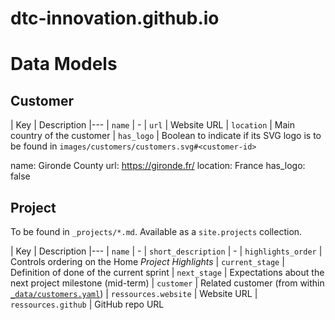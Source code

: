 # dtc-innovation.github.io


# Data Models

## Customer

| Key | Description
|---
| `name` | -
| `url` | Website URL
| `location` | Main country of the customer
| `has_logo` | Boolean to indicate if its SVG logo is to be found in `images/customers/customers.svg#<customer-id>`

name: Gironde County
url: https://gironde.fr/
location: France
has_logo: false



## Project

To be found in `_projects/*.md`.
Available as a `site.projects` collection.

| Key | Description
|---
| `name` | -
| `short_description` | -
| `highlights_order` | Controls ordering on the Home _Project Highlights_
| `current_stage` | Definition of done of the current sprint
| `next_stage` | Expectations about the next project milestone (mid-term)
| `customer` | Related customer (from within [`_data/customers.yaml`](_data/customers.yaml))
| `ressources.website` | Website URL
| `ressources.github` | GitHub repo URL
